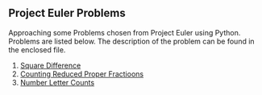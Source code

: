 Project Euler Problems
--------------------------

Approaching some Problems chosen from Project Euler using Python.
Problems are listed below. The description of the problem can be found in the enclosed file.

1. [Square Difference](/SSD.py)
2. [Counting Reduced Proper Fractioons](CountFracts.py)
3. [Number Letter Counts](LetCount.py)



